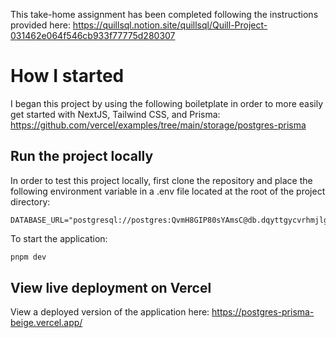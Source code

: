 This take-home assignment has been completed following the instructions provided here: https://quillsql.notion.site/quillsql/Quill-Project-031462e064f546cb933f77775d280307

# How I started

I began this project by using the following boiletplate in order to more easily get started with NextJS, Tailwind CSS, and Prisma: https://github.com/vercel/examples/tree/main/storage/postgres-prisma

## Run the project locally

In order to test this project locally, first clone the repository and place the following environment variable in a .env file located at the root of the project directory:

```
DATABASE_URL="postgresql://postgres:QvmH8GIP80sYAmsC@db.dqyttgycvrhmjlgtjviq.supabase.co:5432/postgres"
```

To start the application:
```bash
pnpm dev
```

## View live deployment on Vercel

View a deployed version of the application here: https://postgres-prisma-beige.vercel.app/
